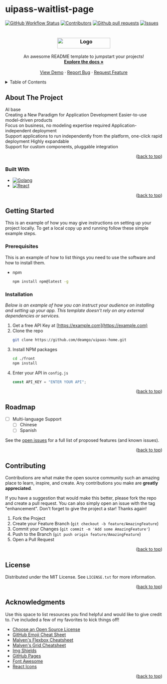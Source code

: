 # uipass-waitlist-page
<a name="readme-top"></a>


[![GitHub Workflow Status][ci-shield]][ci-url]
[![Contributors][contributors-shield]][contributors-url]
[![Github pull requests][pull requests-shield]][pull requests-url]
[![Issues][issues-shield]][issues-url]
<!-- PROJECT LOGO -->
<div align="center"><h1>
  <h3 align="center">
  <a href="https://github.com/deamgo/uipaas-home">
    <img src="https://github.com/deamgo/uipaas-home/assets/109783795/97f0681b-e8f7-4aaa-9404-0522cd3f157a" alt="Logo" width="170" height="34">
  </a>
  </h3>

  <p align="center">
    An awesome README template to jumpstart your projects!
    <br />
    <a href="https://github.com/deamgo/uipaas-home"><strong>Explore the docs »</strong></a>
    <br />
    <br />
    <a href="https://github.com/deamgo/uipaas-home">View Demo</a>
    ·
    <a href="https://github.com/deamgo/uipaas-home/issues">Report Bug</a>
    ·
    <a href="https://github.com/deamgo/uipaas-home/issues">Request Feature</a>
  </p>
</div>

<!-- TABLE OF CONTENTS -->
<details>
  <summary>Table of Contents</summary>
  <ol>
    <li>
      <a href="#about-the-project">About The Project</a>
      <ul>
        <li><a href="#built-with">Built With</a></li>
      </ul>
    </li>
    <li>
      <a href="#getting-started">Getting Started</a>
      <ul>
        <li><a href="#prerequisites">Prerequisites</a></li>
        <li><a href="#installation">Installation</a></li>
      </ul>
    </li>
    <li><a href="#roadmap">Roadmap</a></li>
    <li><a href="#contributing">Contributing</a></li>
    <li><a href="#license">License</a></li>
    <li><a href="#acknowledgments">Acknowledgments</a></li>
  </ol>
</details>

<!-- ABOUT THE PROJECT -->

## About The Project

AI base <br>
Creating a New Paradigm for Application Development
Easier-to-use model-driven products <br>
Focus on business, no modeling expertise required
Application-independent deployment <br>
Support applications to run independently from the platform, one-click rapid deployment
Highly expandable <br>
Support for custom components, pluggable integration

<p align="right">(<a href="#readme-top">back to top</a>)</p>

### Built With



- [![Golang][Golang.js]][Go-url]
- [![React][React.js]][React-url]

<p align="right">(<a href="#readme-top">back to top</a>)</p>

<!-- GETTING STARTED -->

## Getting Started

This is an example of how you may give instructions on setting up your project locally.
To get a local copy up and running follow these simple example steps.

### Prerequisites

This is an example of how to list things you need to use the software and how to install them.

- npm
  ```sh
  npm install npm@latest -g
  ```

### Installation

_Below is an example of how you can instruct your audience on installing and setting up your app. This template doesn't rely on any external dependencies or services._

1. Get a free API Key at [https://example.com](https://example.com)
2. Clone the repo
   ```sh
   git clone https://github.com/deamgo/uipaas-home.git
   ```
3. Install NPM packages
   ```sh
   cd ./front
   npm install
   ```
4. Enter your API in `config.js`
   ```js
   const API_KEY = "ENTER YOUR API";
   ```

<p align="right">(<a href="#readme-top">back to top</a>)</p>


<!-- ROADMAP -->

## Roadmap

- [ ] Multi-language Support
  - [ ] Chinese
  - [ ] Spanish

See the [open issues](https://github.com/deamgo/uipaas-home/issues) for a full list of proposed features (and known issues).

<p align="right">(<a href="#readme-top">back to top</a>)</p>

<!-- CONTRIBUTING -->

## Contributing

Contributions are what make the open source community such an amazing place to learn, inspire, and create. Any contributions you make are **greatly appreciated**.

If you have a suggestion that would make this better, please fork the repo and create a pull request. You can also simply open an issue with the tag "enhancement".
Don't forget to give the project a star! Thanks again!

1. Fork the Project
2. Create your Feature Branch (`git checkout -b feature/AmazingFeature`)
3. Commit your Changes (`git commit -m 'Add some AmazingFeature'`)
4. Push to the Branch (`git push origin feature/AmazingFeature`)
5. Open a Pull Request

<p align="right">(<a href="#readme-top">back to top</a>)</p>

<!-- LICENSE -->

## License

Distributed under the MIT License. See `LICENSE.txt` for more information.

<p align="right">(<a href="#readme-top">back to top</a>)</p>


<!-- ACKNOWLEDGMENTS -->

## Acknowledgments

Use this space to list resources you find helpful and would like to give credit to. I've included a few of my favorites to kick things off!

- [Choose an Open Source License](https://choosealicense.com)
- [GitHub Emoji Cheat Sheet](https://www.webpagefx.com/tools/emoji-cheat-sheet)
- [Malven's Flexbox Cheatsheet](https://flexbox.malven.co/)
- [Malven's Grid Cheatsheet](https://grid.malven.co/)
- [Img Shields](https://shields.io)
- [GitHub Pages](https://pages.github.com)
- [Font Awesome](https://fontawesome.com)
- [React Icons](https://react-icons.github.io/react-icons/search)

<p align="right">(<a href="#readme-top">back to top</a>)</p>

<!-- MARKDOWN LINKS & IMAGES -->
<!-- https://www.markdownguide.org/basic-syntax/#reference-style-links -->

[ci-shield]:https://img.shields.io/github/actions/workflow/status/deamgo/uipaas-home/go-style-test.yml
[ci-url]:https://github.com/deamgo/uipaas-home/actions
[contributors-shield]: https://img.shields.io/github/contributors/deamgo/uipaas-home.svg
[contributors-url]: https://github.com/deamgo/uipaas-home/graphs/contributors
[pull requests-shield]: https://img.shields.io/github/issues-pr/deamgo/uipaas-home
[pull requests-url]: https://github.com/deamgo/uipaas-home/pulls
[issues-shield]: https://img.shields.io/github/issues/deamgo/uipaas-home.svg
[issues-url]: https://github.com/deamgo/uipaas-home/issues
[product-screenshot]: images/screenshot.png
[Golang.js]: https://img.shields.io/badge/Golang-000000?style=for-the-badge&logo=go&logoColor=white
[Go-url]: https://go.dev/
[React.js]: https://img.shields.io/badge/React-20232A?style=for-the-badge&logo=react&logoColor=61DAFB
[React-url]: https://reactjs.org/
